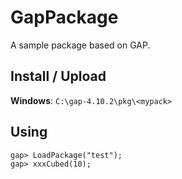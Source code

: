 # GapPackage

A sample package based on GAP.

## Install / Upload

**Windows**: `C:\gap-4.10.2\pkg\<mypack>`

## Using

```
gap> LoadPackage("test");
gap> xxxCubed(10);
```
